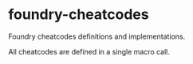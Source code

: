 # foundry-cheatcodes

Foundry cheatcodes definitions and implementations.

All cheatcodes are defined in a single macro call.
